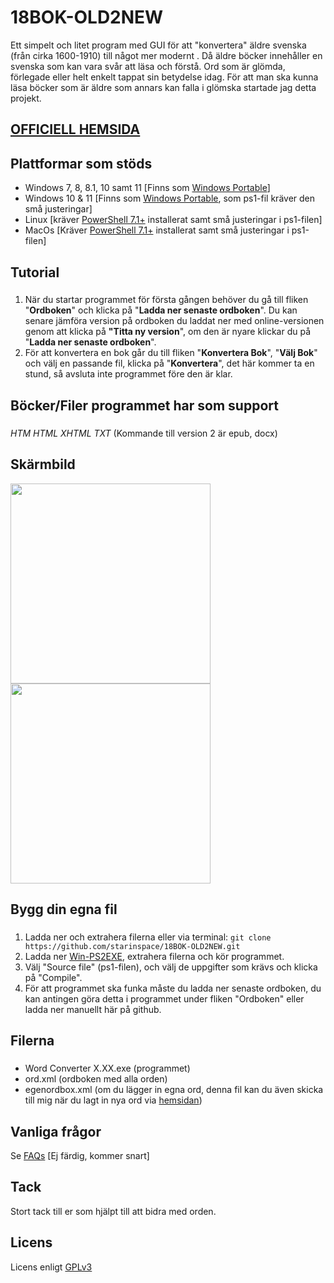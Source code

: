 # 18BOK-OLD2NEW
Ett simpelt och litet program med GUI för att "konvertera" äldre svenska (från cirka 1600-1910) till något mer modernt . Då äldre böcker innehåller en svenska som kan vara svår att läsa och förstå. Ord som är glömda, förlegade eller helt enkelt tappat sin betydelse idag. För att man ska kunna läsa böcker som är äldre som annars kan falla i glömska startade jag detta projekt.

## [OFFICIELL HEMSIDA](https://18bok.blogspot.com)

## Plattformar som stöds

* Windows 7, 8, 8.1, 10 samt 11 [Finns som [Windows Portable](https://github.com/starinspace/18BOK-OLD2NEW/releases)]
* Windows 10 & 11 [Finns som [Windows Portable](https://github.com/starinspace/18BOK-OLD2NEW/releases), som ps1-fil kräver den små justeringar]
* Linux [kräver [PowerShell 7.1+](https://docs.microsoft.com/sv-se/powershell/scripting/install/installing-powershell-core-on-linux?view=powershell-7.1) installerat samt små justeringar i ps1-filen]
* MacOs [Kräver [PowerShell 7.1+](https://docs.microsoft.com/sv-se/powershell/scripting/install/installing-powershell-core-on-macos?view=powershell-7.1) installerat samt små justeringar i ps1-filen]

## Tutorial

###
1. När du startar programmet för första gången behöver du gå till fliken "**Ordboken**" och klicka på "**Ladda ner senaste ordboken**". Du kan senare jämföra version på ordboken du laddat ner med online-versionen genom att klicka på **"Titta ny version**", om den är nyare klickar du på "**Ladda ner senaste ordboken**".
2. För att konvertera en bok går du till fliken "**Konvertera Bok**", "**Välj Bok**" och välj en passande fil, klicka på "**Konvertera**", det här kommer ta en stund, så avsluta inte programmet före den är klar.

## Böcker/Filer programmet har som support

###
*HTM
HTML
XHTML
TXT*
(Kommande till version 2 är epub, docx)

## Skärmbild
<img border="0" data-original-height="604" data-original-width="927" src="https://1.bp.blogspot.com/-p_digNR7S1w/YI7IQ3nfIgI/AAAAAAAAE8I/nQwlnnjZkZsbeXc9J3IlOn5swgIMjMbUQCNcBGAsYHQ/s320/01.PNG" width="320" /> <img border="0" data-original-height="604" data-original-width="927" src="https://1.bp.blogspot.com/-aoMbIWzdAek/YI7IQ3muelI/AAAAAAAAE8E/HoGbo-9xUBMcndX8mCK9jst67Vj0IJtWgCNcBGAsYHQ/s320/02.PNG" width="320" />

## Bygg din egna fil

### 
1. Ladda ner och extrahera filerna eller via terminal: `git clone https://github.com/starinspace/18BOK-OLD2NEW.git`
2. Ladda ner [Win-PS2EXE](https://github.com/MScholtes/PS2EXE), extrahera filerna och kör programmet.
3. Välj "Source file" (ps1-filen), och välj de uppgifter som krävs och klicka på "Compile".
4. För att programmet ska funka måste du ladda ner senaste ordboken, du kan antingen göra detta i programmet under fliken "Ordboken" eller ladda ner manuellt här på github.

## Filerna

###
* Word Converter X.XX.exe (programmet)
* ord.xml (ordboken med alla orden)
* egenordbox.xml (om du lägger in egna ord, denna fil kan du även skicka till mig när du lagt in nya ord via [hemsidan](http://18bok.blogspot.se))

## Vanliga frågor
Se [FAQs](docs/faqs.md) [Ej färdig, kommer snart]

## Tack
Stort tack till er som hjälpt till att bidra med orden.

## Licens
Licens enligt [GPLv3](https://www.gnu.org/licenses/gpl-3.0.en.html)

